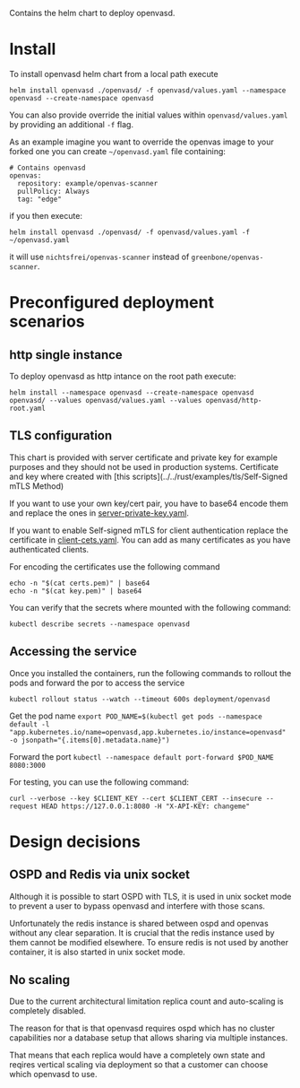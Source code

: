 Contains the helm chart to deploy openvasd.

# Install

To install openvasd helm chart from a local path execute

```
helm install openvasd ./openvasd/ -f openvasd/values.yaml --namespace openvasd --create-namespace openvasd
```

You can also provide override the initial values within `openvasd/values.yaml` by providing an additional `-f` flag.

As an example imagine you want to override the openvas image to your forked one you can create `~/openvasd.yaml` file containing:

```
# Contains openvasd
openvas:
  repository: example/openvas-scanner
  pullPolicy: Always
  tag: "edge"
```

if you then execute:
```
helm install openvasd ./openvasd/ -f openvasd/values.yaml -f ~/openvasd.yaml
```

it will use `nichtsfrei/openvas-scanner` instead of `greenbone/openvas-scanner`.

# Preconfigured deployment scenarios

## http single instance

To deploy openvasd as http intance on the root path execute:
```
helm install --namespace openvasd --create-namespace openvasd openvasd/ --values openvasd/values.yaml --values openvasd/http-root.yaml
```
## TLS configuration

This chart is provided with server certificate and private key for example purposes and they should not be used in production systems. Certificate and key where created with [this scripts](../../rust/examples/tls/Self-Signed mTLS Method)

If you want to use your own key/cert pair, you have to base64 encode them and replace the ones in [server-private-key.yaml](templates/server-private-key.yaml).

If you want to enable Self-signed mTLS for client authentication replace the certificate in [client-cets.yaml](templates/client-certs). You can add as many certificates as you have authenticated clients.

For encoding the certificates use the following command
```
echo -n "$(cat certs.pem)" | base64
echo -n "$(cat key.pem)" | base64
```

You can verify that the secrets where mounted with the following command:

`kubectl describe secrets --namespace openvasd`


## Accessing the service

Once you installed the containers, run the following commands to rollout the pods and forward the por to access the service

`kubectl rollout status --watch --timeout 600s deployment/openvasd`

Get the pod name
`export POD_NAME=$(kubectl get pods --namespace default -l "app.kubernetes.io/name=openvasd,app.kubernetes.io/instance=openvasd" -o jsonpath="{.items[0].metadata.name}")`

Forward the port
`kubectl --namespace default port-forward $POD_NAME 8080:3000`

For testing, you can use the following command:

`curl --verbose --key $CLIENT_KEY --cert $CLIENT_CERT --insecure --request HEAD https://127.0.0.1:8080 -H "X-API-KEY: changeme"`


# Design decisions

## OSPD and Redis via unix socket

Although it is possible to start OSPD with TLS, it is used in unix socket mode to prevent a user to bypass openvasd and interfere with those scans.

Unfortunately the redis instance is shared between ospd and openvas without any clear separation. It is crucial that the redis instance used by them cannot be modified elsewhere.
To ensure redis is not used by another container, it is also started in unix socket mode.

## No scaling

Due to the current architectural limitation replica count and auto-scaling is completely disabled.

The reason for that is that openvasd requires ospd which has no cluster capabilities nor a database setup that allows sharing via multiple instances.

That means that each replica would have a completely own state and reqires vertical scaling via deployment so that a customer can choose which openvasd to use.
